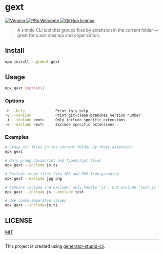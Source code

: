 # gext

<p>
  <a href="https://www.npmjs.com/package/gext">
    <img src="https://img.shields.io/npm/v/gext.svg" alt="Version" />
  </a>
  <a href="https://github.com/yyz945947732/gext/pulls">
    <img
      src="https://img.shields.io/badge/PRs-welcome-brightgreen.svg"
      alt="PRs Welcome"
    />
  </a>
  <a href="/LICENSE.md">
    <img
      src="https://img.shields.io/badge/license-MIT-blue.svg"
      alt="GitHub license"
    />
  </a>
</p>

> A simple CLI tool that groups files by extension in the current folder — great for quick cleanup and organization.

## Install

```bash
npm install --global gext
```

## Usage

```bash
npx gext [options]
```

### Options

```bash
-h --help              Print this help
-v --version           Print git-clean-branches version number
-i --include <ext>     Only include specific extensions
-e --exclude <ext>     Exclude specific extensions
```

### Examples

```bash
# Group all files in the current folder by their extension
npx gext

# Only group JavaScript and TypeScript files
npx gext --include js ts

# Exclude image files like JPG and PNG from grouping
npx gext --exclude jpg png

# Combine include and exclude: only handle 'js', but exclude 'test.js'
npx gext --include js --exclude test

# Use comma-separated values
npx gext --include=js,ts
```

## LICENSE

[MIT](https://github.com/yyz945947732/gext/blob/master/LICENSE)

---

This project is created using [generator-stupid-cli](https://github.com/yyz945947732/generator-stupid-cli).
